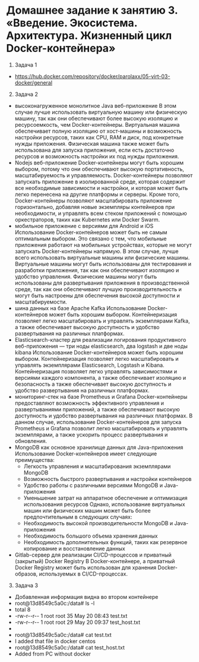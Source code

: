 # Домашнее задание к занятию 3. «Введение. Экосистема. Архитектура. Жизненный цикл Docker-контейнера»

1. Задача 1
  - https://hub.docker.com/repository/docker/parolaxx/05-virt-03-docker/general

2. Задача 2
  - высоконагруженное монолитное Java веб-приложение
    В этом случае лучше использовать виртуальную машину или физическую машину, так как они обеспечивают более высокую изоляцию и ресурсоемкость, чем Docker-контейнеры. Виртуальная машина обеспечивает полную изоляцию от хост-машины и возможность настройки ресурсов, таких как CPU, RAM и диск, под конкретные нужды приложения. Физическая машина также может быть использована для запуска приложения, если есть достаточно ресурсов и возможность настройки их под нужды приложения.
  - Nodejs веб-приложение
    Docker-контейнеры могут быть хорошим выбором, потому что они обеспечивают высокую портативность, масштабируемость и управляемость. Docker-контейнеры позволяют запускать приложение в изолированной среде, которая содержит все необходимые зависимости и настройки, и которая может быть легко перенесена на другие платформы и серверы. Кроме того, Docker-контейнеры позволяют масштабировать приложение горизонтально, добавляя новые экземпляры контейнеров при необходимости, и управлять всем стеком приложений с помощью оркестраторов, таких как Kubernetes или Docker Swarm.
  - мобильное приложение c версиями для Android и iOS
    Использование Docker-контейнеров может быть не самым оптимальным выбором. Это связано с тем, что мобильные приложения работают на мобильных устройствах, которые не могут запускать Docker-контейнеры напрямую.
    В этом случае, лучше всего использовать виртуальные машины или физические машины. Виртуальные машины могут быть использованы для тестирования и разработки приложения, так как они обеспечивают изоляцию и удобство управления. Физические машины могут быть использованы для развертывания приложения в производственной среде, так как они обеспечивают лучшую производительность и могут быть настроены для обеспечения высокой доступности и масштабируемости.
  - шина данных на базе Apache Kafka
    Использование Docker-контейнеров может быть хорошим выбором. Контейнеризация позволяет легко масштабировать и управлять экземплярами Kafka, а также обеспечивает высокую доступность и удобство развертывания на различных платформах.
  - Elasticsearch-кластер для реализации логирования продуктивного веб-приложения — три ноды elasticsearch, два logstash и две ноды kibana
    Использование Docker-контейнеров может быть хорошим выбором. Контейнеризация позволяет легко масштабировать и управлять экземплярами Elasticsearch, Logstash и Kibana. Контейнеризация позволяет легко управлять зависимостями и версиями каждого компонента, а также обеспечивает изоляцию и безопасность а также обеспечивает высокую доступность и удобство развертывания на различных платформах. 
  - мониторинг-стек на базе Prometheus и Grafana
    Docker-контейнеры предоставляют возможность эффективного управления и развертываниями приложений, а также обеспечивают высокую доступность и удобство развертывания на различных платформах. В данном случае, использование Docker-контейнеров для запуска Prometheus и Grafana позволит легко масштабировать и управлять экземплярами, а также ускорить процесс развертывания и обновления.
  - MongoDB как основное хранилище данных для Java-приложения
    Использование Docker-контейнеров имеет следующие преимущества:
      * Легкость управления и масштабирования экземплярами MongoDB
      * Возможность быстрого развертывания и настройки контейнеров
      * Удобство работы с различными версиями MongoDB и Java-приложения
      * Уменьшение затрат на аппаратное обеспечение и оптимизация использования ресурсов
    Однако, использование виртуальных машин или физических машин может быть более предпочтительным в следующих случаях:
      * Необходимость высокой производительности MongoDB и Java-приложения
      * Необходимость большого объема хранения данных
      * Необходимость дополнительных функций, таких как резервное копирование и восстановление данных
  - Gitlab-сервер для реализации CI/CD-процессов и приватный (закрытый) Docker Registry
    В Docker-контейнере, а приватный Docker Registry может быть использован для хранения Docker-образов, используемых в CI/CD-процессах.

3. Задача 3
  - Добавленная информация видна во втором контейнере 
  - root@13d8549c5a0c:/data# ls -l 
  - total 8 
  - -rw-r--r-- 1 root root 35 May 20 08:43 test.txt 
  - -rw-r--r-- 1 root root 29 May 20 09:37 test_host.txt
  - 
  - root@13d8549c5a0c:/data# cat test.txt 
  - I added that file in docker centos 
  - root@13d8549c5a0c:/data# cat test_host.txt 
  - Added from PC without docker
